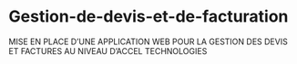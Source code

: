 # Gestion-de-devis-et-de-facturation
MISE EN PLACE D’UNE APPLICATION WEB POUR LA GESTION DES DEVIS ET FACTURES AU NIVEAU D’ACCEL TECHNOLOGIES
